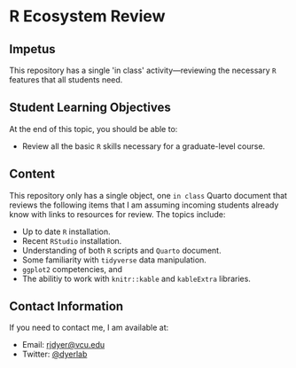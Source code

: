 # R Ecosystem Review

## Impetus

This repository has a single 'in class' activity—reviewing the necessary `R` features that all students need.

## Student Learning Objectives

At the end of this topic, you should be able to:  
 - Review all the basic `R` skills necessary for a graduate-level course.

## Content 

This repository only has a single object, one `in class` Quarto document that reviews the following items that I am assuming incoming students already know with links to resources for review.  The topics include:

- Up to date `R` installation.  
- Recent `RStudio` installation. 
- Understanding of both `R` scripts and `Quarto` document.  
- Some familiarity with `tidyverse` data manipulation.  
- `ggplot2` competencies, and   
- The abilitiy to work with `knitr::kable` and `kableExtra` libraries.

## Contact Information

If you need to contact me, I am available at:  
 - Email: rjdyer@vcu.edu
 - Twitter: [@dyerlab](https://twitter.com/dyerlab/)
